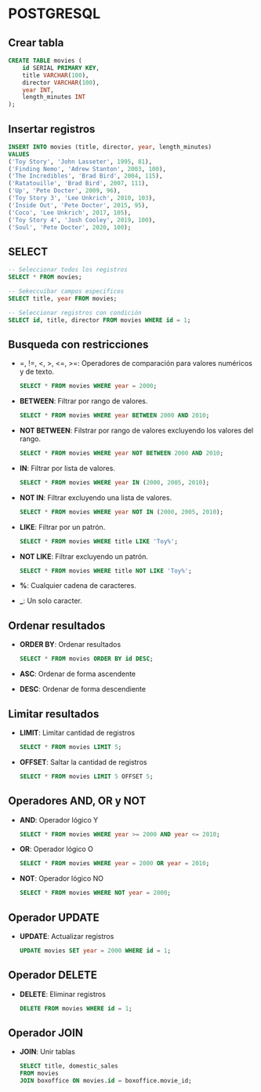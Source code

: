 # POSTGRESQL

## Crear tabla

```sql
CREATE TABLE movies (
	id SERIAL PRIMARY KEY,
	title VARCHAR(100),
	director VARCHAR(100),
	year INT,
	length_minutes INT
);
```

## Insertar registros

```sql
INSERT INTO movies (title, director, year, length_minutes)
VALUES
('Toy Story', 'John Lasseter', 1995, 81),
('Finding Nemo', 'Adrew Stanton', 2003, 100),
('The Incredibles', 'Brad Bird', 2004, 115),
('Ratatouille', 'Brad Bird', 2007, 111),
('Up', 'Pete Docter', 2009, 96),
('Toy Story 3', 'Lee Unkrich', 2010, 103),
('Inside Out', 'Pete Docter', 2015, 95),
('Coco', 'Lee Unkrich', 2017, 105),
('Toy Story 4', 'Josh Cooley', 2019, 100),
('Soul', 'Pete Docter', 2020, 100);
```

## SELECT

```sql
-- Seleccionar todos los registros
SELECT * FROM movies;

-- Sekeccuibar campos especificos
SELECT title, year FROM movies;

-- Seleccionar registros con condición
SELECT id, title, director FROM movies WHERE id = 1;
```

## Busqueda con restricciones

- =, !=, <, >, <=, >=: Operadores de comparación para valores numéricos y de texto.

    ```sql
    SELECT * FROM movies WHERE year = 2000;
    ```

- **BETWEEN**: Filtrar por rango de valores.

    ```sql
    SELECT * FROM movies WHERE year BETWEEN 2000 AND 2010;
    ```

- **NOT BETWEEN**: Filstrar por rango de valores excluyendo los valores del rango.

    ```sql
    SELECT * FROM movies WHERE year NOT BETWEEN 2000 AND 2010;
    ```
- **IN**: Filtrar por lista de valores.

    ```sql
    SELECT * FROM movies WHERE year IN (2000, 2005, 2010);
    ```

- **NOT IN**: Filtrar excluyendo una lista de valores.

    ```sql
    SELECT * FROM movies WHERE year NOT IN (2000, 2005, 2010);
    ```

- **LIKE**: Filtrar por un patrón.

    ```sql
    SELECT * FROM movies WHERE title LIKE 'Toy%';
    ```

- **NOT LIKE**: Filtrar excluyendo un patrón.


    ```sql
    SELECT * FROM movies WHERE title NOT LIKE 'Toy%';
    ```

- **%**: Cualquier cadena de caracteres.

- **_**: Un solo caracter.

## Ordenar resultados

- **ORDER BY**: Ordenar resultados

    ```sql
    SELECT * FROM movies ORDER BY id DESC;
    ```

- **ASC**: Ordenar de forma ascendente
- **DESC**: Ordenar de forma descendiente

## Limitar resultados

- **LIMIT**: Limitar cantidad de registros

    ```sql
    SELECT * FROM movies LIMIT 5;
    ```

- **OFFSET**: Saltar la cantidad de registros

    ```sql
    SELECT * FROM movies LIMIT 5 OFFSET 5;
    ```

## Operadores AND, OR y NOT

- **AND**: Operador lógico Y

    ```sql
    SELECT * FROM movies WHERE year >= 2000 AND year <= 2010;
    ```

- **OR**: Operador lógico O

    ```sql
    SELECT * FROM movies WHERE year = 2000 OR year = 2010;
    ```

- **NOT**: Operador lógico NO

    ```sql
    SELECT * FROM movies WHERE NOT year = 2000;
    ```

## Operador UPDATE

- **UPDATE**: Actualizar registros

    ```sql
    UPDATE movies SET year = 2000 WHERE id = 1;
    ```

## Operador DELETE

- **DELETE**: Eliminar registros

    ```sql
    DELETE FROM movies WHERE id = 1;
    ```

## Operador JOIN

- **JOIN**: Unir tablas

    ```sql
    SELECT title, domestic_sales
    FROM movies
    JOIN boxoffice ON movies.id = boxoffice.movie_id;
    ```
